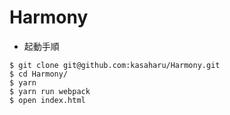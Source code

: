 # Harmony

* 起動手順

```
$ git clone git@github.com:kasaharu/Harmony.git
$ cd Harmony/
$ yarn
$ yarn run webpack
$ open index.html
```
